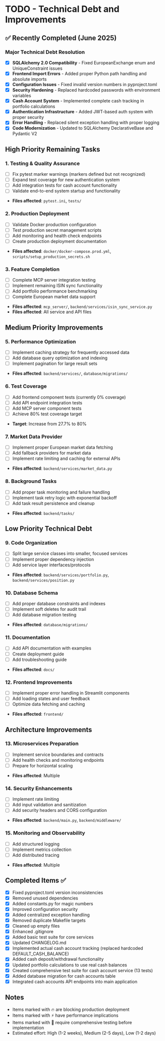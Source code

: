 # TODO - Technical Debt and Improvements

## ✅ Recently Completed (June 2025)

### Major Technical Debt Resolution
- [x] **SQLAlchemy 2.0 Compatibility** - Fixed EuropeanExchange enum and UniqueConstraint issues
- [x] **Frontend Import Errors** - Added proper Python path handling and absolute imports
- [x] **Configuration Issues** - Fixed invalid version numbers in pyproject.toml
- [x] **Security Hardening** - Replaced hardcoded passwords with environment variables
- [x] **Cash Account System** - Implemented complete cash tracking in portfolio calculations
- [x] **Authentication Infrastructure** - Added JWT-based auth system with proper security
- [x] **Error Handling** - Replaced silent exception handling with proper logging
- [x] **Code Modernization** - Updated to SQLAlchemy DeclarativeBase and Pydantic V2

## High Priority Remaining Tasks

### 1. Testing & Quality Assurance

- [ ] Fix pytest marker warnings (markers defined but not recognized)
- [ ] Expand test coverage for new authentication system
- [ ] Add integration tests for cash account functionality
- [ ] Validate end-to-end system startup and functionality
- **Files affected**: `pytest.ini`, `tests/`

### 2. Production Deployment

- [ ] Validate Docker production configuration
- [ ] Test production secret management scripts
- [ ] Add monitoring and health check endpoints
- [ ] Create production deployment documentation
- **Files affected**: `docker/docker-compose.prod.yml`, `scripts/setup_production_secrets.sh`

### 3. Feature Completion

- [ ] Complete MCP server integration testing
- [ ] Implement remaining ISIN sync functionality  
- [ ] Add portfolio performance benchmarking
- [ ] Complete European market data support
- **Files affected**: `mcp_server/`, `backend/services/isin_sync_service.py`
- **Files affected**: All service and API files

## Medium Priority Improvements

### 5. Performance Optimization

- [ ] Implement caching strategy for frequently accessed data
- [ ] Add database query optimization and indexing
- [ ] Implement pagination for large result sets
- **Files affected**: `backend/services/`, `database/migrations/`

### 6. Test Coverage

- [ ] Add frontend component tests (currently 0% coverage)
- [ ] Add API endpoint integration tests
- [ ] Add MCP server component tests
- [ ] Achieve 80% test coverage target
- **Target**: Increase from 27.7% to 80%

### 7. Market Data Provider

- [ ] Implement proper European market data fetching
- [ ] Add fallback providers for market data
- [ ] Implement rate limiting and caching for external APIs
- **Files affected**: `backend/services/market_data.py`

### 8. Background Tasks

- [ ] Add proper task monitoring and failure handling
- [ ] Implement task retry logic with exponential backoff
- [ ] Add task result persistence and cleanup
- **Files affected**: `backend/tasks/`

## Low Priority Technical Debt

### 9. Code Organization

- [ ] Split large service classes into smaller, focused services
- [ ] Implement proper dependency injection
- [ ] Add service layer interfaces/protocols
- **Files affected**: `backend/services/portfolio.py`, `backend/services/position.py`

### 10. Database Schema

- [ ] Add proper database constraints and indexes
- [ ] Implement soft deletes for audit trail
- [ ] Add database migration testing
- **Files affected**: `database/migrations/`

### 11. Documentation

- [ ] Add API documentation with examples
- [ ] Create deployment guide
- [ ] Add troubleshooting guide
- **Files affected**: `docs/`

### 12. Frontend Improvements

- [ ] Implement proper error handling in Streamlit components
- [ ] Add loading states and user feedback
- [ ] Optimize data fetching and caching
- **Files affected**: `frontend/`

## Architecture Improvements

### 13. Microservices Preparation

- [ ] Implement service boundaries and contracts
- [ ] Add health checks and monitoring endpoints
- [ ] Prepare for horizontal scaling
- **Files affected**: Multiple

### 14. Security Enhancements

- [ ] Implement rate limiting
- [ ] Add input validation and sanitization
- [ ] Add security headers and CORS configuration
- **Files affected**: `backend/main.py`, `backend/middleware/`

### 15. Monitoring and Observability

- [ ] Add structured logging
- [ ] Implement metrics collection
- [ ] Add distributed tracing
- **Files affected**: Multiple

## Completed Items ✅

- [x] Fixed pyproject.toml version inconsistencies
- [x] Removed unused dependencies
- [x] Added constants.py for magic numbers
- [x] Improved configuration security
- [x] Added centralized exception handling
- [x] Removed duplicate Makefile targets
- [x] Cleaned up empty files
- [x] Enhanced .gitignore
- [x] Added basic test suite for core services
- [x] Updated CHANGELOG.md
- [x] Implemented actual cash account tracking (replaced hardcoded DEFAULT_CASH_BALANCE)
- [x] Added cash deposit/withdrawal functionality
- [x] Updated portfolio calculations to use real cash balances
- [x] Created comprehensive test suite for cash account service (13 tests)
- [x] Added database migration for cash accounts table
- [x] Integrated cash accounts API endpoints into main application

## Notes

- Items marked with 🔥 are blocking production deployment
- Items marked with ⚡ have performance implications
- Items marked with 🧪 require comprehensive testing before implementation
- Estimated effort: High (1-2 weeks), Medium (2-5 days), Low (1-2 days)
